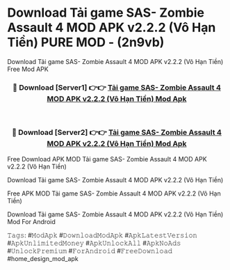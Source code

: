 # Download Tải game SAS- Zombie Assault 4 MOD APK v2.2.2 (Vô Hạn Tiền) PURE MOD - (2n9vb)
Download Tải game SAS- Zombie Assault 4 MOD APK v2.2.2 (Vô Hạn Tiền) Free Mod APK

<div align="center">
<h3>🔴 Download [Server1] 👉👉 <a href="https://apk-comot.site?title=Tải_game_SAS-_Zombie_Assault_4_MOD_APK_v2.2.2_(Vô_Hạn_Tiền)">Tải game SAS- Zombie Assault 4 MOD APK v2.2.2 (Vô Hạn Tiền) Mod Apk</a></h3><br>

<h3>🔴 Download [Server2] 👉👉 <a href="https://apk-comot.site?title=Tải_game_SAS-_Zombie_Assault_4_MOD_APK_v2.2.2_(Vô_Hạn_Tiền)">Tải game SAS- Zombie Assault 4 MOD APK v2.2.2 (Vô Hạn Tiền) Mod Apk</a></h3>
</div>


Free Download APK MOD Tải game SAS- Zombie Assault 4 MOD APK v2.2.2 (Vô Hạn Tiền)

Download Tải game SAS- Zombie Assault 4 MOD APK v2.2.2 (Vô Hạn Tiền) 

Free APK MOD Tải game SAS- Zombie Assault 4 MOD APK v2.2.2 (Vô Hạn Tiền) 

Download Tải game SAS- Zombie Assault 4 MOD APK v2.2.2 (Vô Hạn Tiền) Mod For Android

𝚃𝚊𝚐𝚜: #𝙼𝚘𝚍𝙰𝚙𝚔 #𝙳𝚘𝚠𝚗𝚕𝚘𝚊𝚍𝙼𝚘𝚍𝙰𝚙𝚔 #𝙰𝚙𝚔𝙻𝚊𝚝𝚎𝚜𝚝𝚅𝚎𝚛𝚜𝚒𝚘𝚗 #𝙰𝚙𝚔𝚄𝚗𝚕𝚒𝚖𝚒𝚝𝚎𝚍𝙼𝚘𝚗𝚎𝚢 #𝙰𝚙𝚔𝚄𝚗𝚕𝚘𝚌𝚔𝙰𝚕𝚕 #𝙰𝚙𝚔𝙽𝚘𝙰𝚍𝚜 #𝚄𝚗𝚕𝚘𝚌𝚔𝙿𝚛𝚎𝚖𝚒𝚞𝚖 #𝙵𝚘𝚛𝙰𝚗𝚍𝚛𝚘𝚒𝚍 #𝙵𝚛𝚎𝚎𝙳𝚘𝚠𝚗𝚕𝚘𝚊𝚍 #home_design_mod_apk